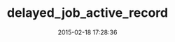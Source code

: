 ---
layout: post
title:  "delayed_job_active_record"
repo:   "collectiveidea/delayed_job_active_record"
date:   2015-02-18 17:28:36
gemurl: http://github.com/collectiveidea/delayed_job_active_record
---